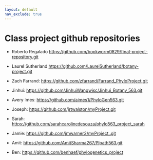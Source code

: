 ```yaml
---
layout: default
nav_exclude: true
---
```


# Class project github repositories
* Roberto Regalado https://github.com/bookworm0829/final-project-repository.git
* Laurel Sutherland https://github.com/LaurelSutherland/botany-project.git
* Zach Farrand: https://github.com/zfarrand/Farrand_PhyloProject.git
* Jinhui: https://github.com/JinhuiWangwisc/Jinhui_Botany_563.git
* Avery Imes: https://github.com/aimes1/PhyloGen563.git
* Joseph: https://github.com/jrtwalston/myProject.git
* Sarah: https://github.com/sarahcarolinedesouza/phylo563_project_sarah
* Jamie: https://github.com/jmwarner3/myProject..git 
* Amit: https://github.com/AmitSharma267/Plpath563.git

* Ben: https://github.com/benhaef/phylogenetics_project 